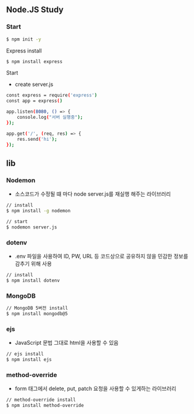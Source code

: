 ## Node.JS Study

### Start
```bash
$ npm init -y
```

Express install
```bash
$ npm install express
```

Start
- create server.js
```bash
const express = require('express')
const app = express()

app.listen(8080, () => {
    console.log("서버 실행중");
});

app.get('/', (req, res) => {
    res.send('hi');
});
```

## lib
### Nodemon
- 소스코드가 수정될 떄 마다 node server.js를 재실행 해주는 라이브러리
```bash
// install
$ npm install -g nodemon

// start
$ nodemon server.js
```

### dotenv
- .env 파일을 사용하여 ID, PW, URL 등 코드상으로 공유하지 않을 민감한 정보를 감추기 위해 사용
```bash
// install
$ npm install dotenv
```

### MongoDB
```bash
// MongoDB 5버전 install
$ npm install mongodb@5
```

### ejs
- JavaScript 문법 그대로 html을 사용할 수 있음
```bash
// ejs install
$ npm install ejs
```

### method-override
- form 태그에서 delete, put, patch 요청을 사용할 수 있게하는 라이브러리
``` bash
// method-override install
$ npm install method-override
```